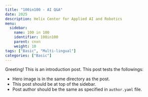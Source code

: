 ```yaml
---
title: "100in100 - AI Q&A"
date: 2025
description: Helix Center for Applied AI and Robotics
menu:
  sidebar:
    name: 100 in 100
    identifier: 100in100
    parent: cnxn
    weight: 10
tags: ["Basic", "Multi-lingual"]
categories: ["Basic"]
---
```


Greeting! This is an introduction post. This post tests the followings:

- Hero image is in the same directory as the post.
- This post should be at top of the sidebar.
- Post author should be the same as specified in `author.yaml` file.
